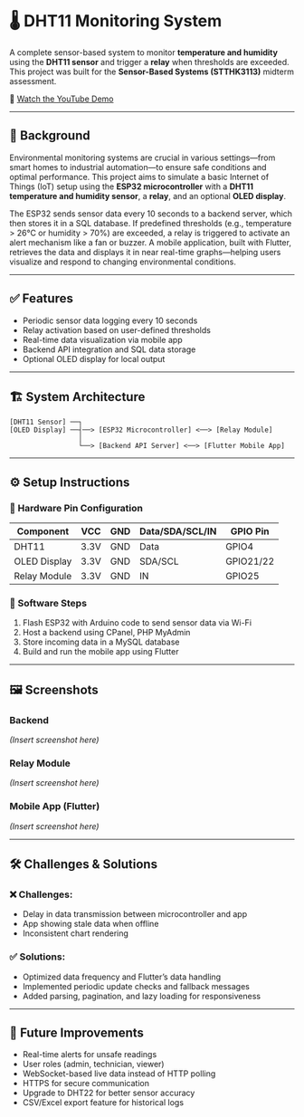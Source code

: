 # 🌡️ DHT11 Monitoring System

A complete sensor-based system to monitor **temperature and humidity** using the **DHT11 sensor** and trigger a **relay** when thresholds are exceeded. This project was built for the **Sensor-Based Systems (STTHK3113)** midterm assessment.

🔗 [Watch the YouTube Demo](https://youtu.be/iIOcbnN08EQ?si=hfrz_KdSRWov1YgA)

---

## 🧠 Background

Environmental monitoring systems are crucial in various settings—from smart homes to industrial automation—to ensure safe conditions and optimal performance. This project aims to simulate a basic Internet of Things (IoT) setup using the **ESP32 microcontroller** with a **DHT11 temperature and humidity sensor**, a **relay**, and an optional **OLED display**. 

The ESP32 sends sensor data every 10 seconds to a backend server, which then stores it in a SQL database. If predefined thresholds (e.g., temperature > 26°C or humidity > 70%) are exceeded, a relay is triggered to activate an alert mechanism like a fan or buzzer. A mobile application, built with Flutter, retrieves the data and displays it in near real-time graphs—helping users visualize and respond to changing environmental conditions.

---

## ✅ Features

- Periodic sensor data logging every 10 seconds
- Relay activation based on user-defined thresholds
- Real-time data visualization via mobile app
- Backend API integration and SQL data storage
- Optional OLED display for local output

---

## 🏗️ System Architecture

```
[DHT11 Sensor] ──┐
[OLED Display] ──┤──> [ESP32 Microcontroller] <──> [Relay Module]
                 │
                 └──> [Backend API Server] <──> [Flutter Mobile App]
```

---

## ⚙️ Setup Instructions

### 🧰 Hardware Pin Configuration

| Component     | VCC | GND | Data/SDA/SCL/IN | GPIO Pin  |
|---------------|-----|-----|------------------|-----------|
| DHT11         | 3.3V| GND | Data             | GPIO4     |
| OLED Display  | 3.3V| GND | SDA/SCL          | GPIO21/22 |
| Relay Module  | 3.3V| GND | IN               | GPIO25    |

### 🧪 Software Steps

1. Flash ESP32 with Arduino code to send sensor data via Wi-Fi
2. Host a backend using CPanel, PHP MyAdmin
3. Store incoming data in a MySQL database
4. Build and run the mobile app using Flutter

---

## 🖼️ Screenshots

### Backend

*(Insert screenshot here)*

### Relay Module

*(Insert screenshot here)*

### Mobile App (Flutter)

*(Insert screenshot here)*

---

## 🛠️ Challenges & Solutions

### ❌ Challenges:
- Delay in data transmission between microcontroller and app
- App showing stale data when offline
- Inconsistent chart rendering

### ✅ Solutions:
- Optimized data frequency and Flutter’s data handling
- Implemented periodic update checks and fallback messages
- Added parsing, pagination, and lazy loading for responsiveness

---

## 🚀 Future Improvements

- Real-time alerts for unsafe readings
- User roles (admin, technician, viewer)
- WebSocket-based live data instead of HTTP polling
- HTTPS for secure communication
- Upgrade to DHT22 for better sensor accuracy
- CSV/Excel export feature for historical logs

